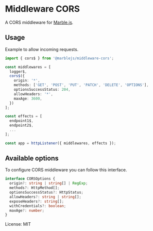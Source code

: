 Middleware CORS
=======

A CORS middleware for [Marble.js](https://github.com/marblejs/marble).

## Usage

Example to allow incoming requests.

```typescript
import { cors$ } from '@marblejs/middleware-cors';

const middlewares = [
  logger$,
  cors$({
    origin: '*',
    methods: ['GET', 'POST', 'PUT', 'PATCH', 'DELETE', 'OPTIONS'],
    optionsSuccessStatus: 204,
    allowHeaders: '*',
    maxAge: 3600,
  })
];

const effects = [
  endpoint1$,
  endpoint2$,
  ...
];

const app = httpListener({ middlewares, effects });
```

## Available options

To configure CORS middleware you can follow this interface.

```typescript
interface CORSOptions {
  origin?: string | string[] | RegExp;
  methods?: HttpMethod[];
  optionsSuccessStatus?: HttpStatus;
  allowHeaders?: string | string[];
  exposeHeaders?: string[];
  withCredentials?: boolean;
  maxAge?: number;
}
```

License: MIT
